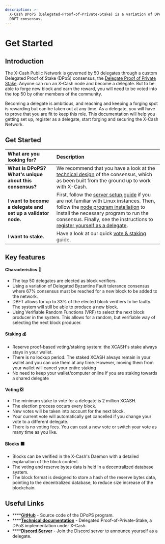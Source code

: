 ```yaml
---
description: >-
  X-Cash DPoPS (Delegated-Proof-of-Private-Stake) is a variation of DPoS and
  DBFT consensus.‌
---
```


# Get Started

## Introduction

The X-Cash Public Network is governed by 50 delegates through a custom Delegated Proof of Stake \(DPoS\) consensus, the [Delegate Proof of Private Stake](yellowpaper-delagated-proof-of-private-stake.md). Anyone can run an X-Cash node and become a delegate. But to be able to forge new block and earn the reward, you will need to be voted into the top 50 by other members of the community.

Becoming a delegate is ambitious, and reaching and keeping a forging spot is rewarding but can be taken out at any time. As a delegate, you will have to prove that you are fit to keep this role. This documentation will help you getting set up, register as a delegate, start forging and securing the X-Cash Network.

## Get Started

| What are you looking for? | Description |
| :--- | :--- |
| **What is DPoPS? What's unique about this consensus?** | We recommend that you have a look at the [technical design](yellowpaper-delagated-proof-of-private-stake.md) of the consensus, which as been built from the ground up to work with X-Cash. |
| **I want to become a delegate and set up a validator node.** | First, follow the [server setup guide](server-setup.md) if you are not familiar with Linux instances. Then, follow the [node program installation](node-installation.md) to install the necessary program to run the consensus. Finally, see the instructions to[ register yourself as a delegate](register-delegate.md). |
| **I want to stake.** | Have a look at our quick [vote & staking](vote-and-staking.md) guide. |

## Key features <a id="key-features"></a>

#### Characteristics 📃

* The top 50 delegates are elected as block verifiers. 
* Using a variation of Delegated Byzantine Fault tolerance consensus where 67% consensus must be reached for a new block to be added to the network.
* DBFT allows for up to 33% of the elected block verifiers to be faulty. The system will still be able to produce a new block.
* Using Verifiable Random Functions \(VRF\) to select the next block producer in the system. This allows for a random, but verifiable way of selecting the next block producer.

#### Staking 💰

* Reserve proof-based voting/staking system: the XCASH's stake always stays in your wallet.
* There is no lockup period. The staked XCASH always remain in your wallet and you can use them at any time. However, moving them from your wallet will cancel your entire staking
* No need to keep your wallet/computer online if you are staking towards a shared delegate

#### Voting ❎

* The minimum stake to vote for a delegate is 2 million XCASH.
* The election process occurs every block.
* New votes will be taken into account for the next block.
* Your current vote will automatically get cancelled if you change your vote to a different delegate.
* There is no voting fees. You can cast a new vote or switch your vote as many time as you like.

#### Blocks ⬛

* Blocks can be verified in the X-Cash's Daemon with a detailed explanation of the block content.
* The voting and reserve bytes data is held in a decentralized database system.
* The block format is designed to store a hash of the reserve bytes data, pointing to the decentralized database, to reduce size increase of the blockchain.

## Useful Links <a id="key-features"></a>

* \*\*\*\*[**GitHub**](https://github.com/X-CASH-official/xcash-dpops) - Source code of the DPoPS program.
* \*\*\*\*[**Technical documentation**](yellowpaper-delagated-proof-of-private-stake.md) - Delegated Proof-of-Private-Stake, a DPoS implementation under X-Cash.
* \*\*\*\*[**Discord Server**](https://discord.gg/4CAahnd) - Join the Discord server to announce yourself as a delegate.

